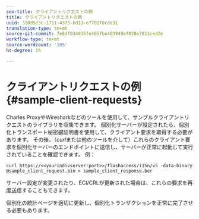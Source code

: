 ```yaml
---
seo-title: クライアントリクエストの例
title: クライアントリクエストの例
uuid: 330d5e3c-1711-4375-bd11-e7702f0cde31
translation-type: tm+mt
source-git-commit: 7e8df034035fe465fbe403949ef828e7811ced2e
workflow-type: tm+mt
source-wordcount: '105'
ht-degree: 1%

---
```



# クライアントリクエストの例{#sample-client-requests}

Charles ProxyやWiresharkなどのツールを使用して、サンプルクライアントリクエストのライブラリを収集できます。 個別化サーバーが設定されたら、個別化トランスポート秘密鍵証明書を使用して、クライアント要求を取得する必要があります。 その後、（*curl*&#x200B;または他のツールを介して）これらのクライアント要求を個別化サーバーのエンドポイントに送信し、サーバーが正常に起動して実行されていることを確認できます。 例：

```
curl https://<<yourindivserver:port>>/flashaccess/i15n/v5 -­data-binary  
@sample_client_request.bin > sample_client_response.ber
```

サーバー設定が変更されたり、ECI/CRLが更新された場合は、これらの要求を再度送信することもできます。

個別化の統計ページを適切に更新し、個別化トランザクションを正常に完了させる必要もあります。
